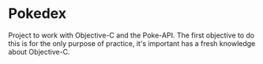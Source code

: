 # Pokedex
Project to work with Objective-C and the Poke-API. The first objective to do this is for the only purpose of practice, it's important has a fresh knowledge about Objective-C.

